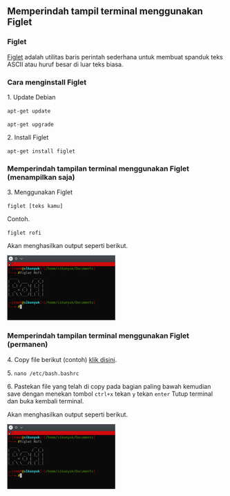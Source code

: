 <h2>Memperindah tampil terminal menggunakan Figlet</h2>
<h3>Figlet</h3>
<p><a href="http://www.figlet.org/">Figlet</a> adalah utilitas baris perintah sederhana untuk membuat spanduk teks ASCII atau huruf besar di luar teks biasa.</p>
<h3>Cara menginstall Figlet</h3>
<p>1. Update Debian</p>
<p><code>apt-get update</code></p>
<p><code>apt-get upgrade</code></p>
<p>2. Install Figlet</p>
<p><code>apt-get install figlet</code></p>
<h3>Memperindah tampilan terminal menggunakan Figlet (menampilkan saja)</h3>
<p>3. Menggunakan Figlet<p>
<p><code>figlet [teks kamu]</code></p>
<p>Contoh.</p>
<p><code>figlet rofi</code></p>
<p>Akan menghasilkan output seperti berikut.</p>
<img src="https://github.com/rofisikunyuk/Figlet/blob/main/Screenshot/20220206_170522.jpg" width="250" height="150">
<h3>Memperindah tampilan terminal menggunakan Figlet (permanen)</h3>
<p>4. Copy file berikut (contoh) <a href="https://github.com/rofisikunyuk/Figlet/blob/main/Example/Permanen.txt">klik disini</a>.</p>
<p>5. <code>nano /etc/bash.bashrc</code></p>
<p>6. Pastekan file yang telah di copy pada bagian paling bawah kemudian save dengan menekan tombol <code>ctrl+x</code> tekan <code>y</code> tekan <code>enter</code> Tutup terminal dan buka kembali terminal.</p>
<p>Akan menghasilkan output seperti berikut.</p>
<img src="https://github.com/rofisikunyuk/Figlet/blob/main/Screenshot/20220206_170522.jpg" width="250" height="150">
